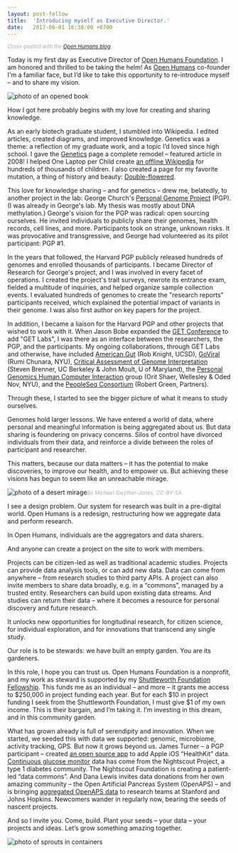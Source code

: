 ```yaml
---
layout: post-fellow
title:  'Introducing myself as Executive Director.'
date:   2017-06-01 16:30:00 +0700
---
```


<span style="color:#aaa"><small>_Cross-posted with the
[Open Humans blog](https://blog.openhumans.org/)._</small></span>

Today is my first day as Executive Director of [Open Humans Foundation](http://openhumansfoundation.org/).
I am honored and thrilled to be taking the helm! As [Open Humans](https://www.openhumons.org)
co-founder I'm a familiar face, but I’d like to take this opportunity to
re-introduce myself &ndash; and to share my vision.

![photo of an opened book]({{site.baseurl}}/images/book-jazmin-quaynor-crop.jpg)

How I got here probably begins with my love for creating and sharing knowledge.

As an early biotech graduate student, I stumbled into Wikipedia. I edited
articles, created diagrams, and improved knowledge. Genetics was a theme: a
reflection of my graduate work, and a topic I’d loved since high school. I gave
the [Genetics](https://en.wikipedia.org/wiki/Genetics)
page a complete remodel – featured article in 2008! I helped One Laptop per
Child create [an offline Wikipedia](https://www.youtube.com/watch?v=1XPnH_rF9ks)
for hundreds of thousands of children. I also created a page for my favorite
mutation, a thing of history and beauty:
[Double-flowered](https://en.wikipedia.org/wiki/Double-flowered).

This love for knowledge sharing – and for genetics – drew me, belatedly, to
another project in the lab: George Church's
[Personal Genome Project](http://www.personalgenomes.org/) (PGP).
(I was already in George's lab. My thesis was mostly about DNA methylation.)
George's vision for the PGP was radical: open sourcing ourselves. He invited
individuals to publicly share their genomes, health records, cell lines, and
more. Participants took on strange, unknown risks. It was provocative and
transgressive, and George had volunteered as its pilot participant: PGP #1.

In the years that followed, the Harvard PGP publicly released hundreds of
genomes and enrolled thousands of participants. I became Director of Research
for George's project, and I was involved in every facet of operations. I
created the project's trait surveys, rewrote its entrance exam, fielded a
multitude of inquiries, and helped organize sample collection events. I
evaluated hundreds of genomes to create the "research reports" participants
received, which explained the potential impact of variants in their genome.
I was also first author on key papers for the project.

In addition, I became a liaison for the Harvard PGP and other projects that
wished to work with it. When Jason Bobe expanded the
[GET Conference](http://www.getconference.org/) to add "GET Labs", I was
there as an interface between the researchers, the PGP, and
the participants. My ongoing collaborations, through GET Labs and otherwise,
have included [American Gut](http://americangut.org/) (Rob Knight, UCSD),
[GoViral](https://www.goviralstudy.com/) (Rumi Chunara, NYU),
[Critical Assessment of Genome Interpretation](https://genomeinterpretation.org/)
(Steven Brenner, UC Berkeley &amp; John Moult, U of Maryland), the
[Personal Genomics Human Computer Interaction](https://cs.wellesley.edu/~hcilab/pghci.html)
group (Orit Shaer, Wellesley &amp; Oded Nov, NYU), and the
[PeopleSeq Consortium](http://www.genomes2people.org/the-peopleseq-consortium/) (Robert Green, Partners).

Through these, I started to see the bigger picture of what it means to study
ourselves.

Genomes hold larger lessons. We have entered a world of data, where personal
and meaningful information is being aggregated about us. But data sharing is
foundering on privacy concerns. Silos of control have divorced individuals
from their data, and reinforce a divide between the roles of participant and
researcher.

This matters, because our data matters &ndash; it has the potential to make
discoveries, to improve our health, and to empower us. But achieving these
visions has begun to seem like an unreachable mirage.

![photo of a desert mirage]({{site.baseurl}}/images/mirage-michael-gwyther-jones-crop.jpg)<span style="color:#aaa"><small>_By Michael Gwyther-Jones, CC-BY-SA._</small></span>

I see a design problem. Our system for research was built in a pre-digital
world. Open Humans is a redesign, restructuring how we aggregate data and
perform research.

In Open Humans, individuals are the aggregators and data sharers.

And anyone can create a project on the site to work with members.

Projects can be citizen-led as well as traditional academic studies. Projects
can provide data analysis tools, or can add new data. Data can come from
anywhere – from research studies to third party APIs. A project can also
invite members to share data broadly, e.g. in a “commons”, managed by a
trusted entity. Researchers can build upon existing data streams. And studies
can return their data – where it becomes a resource for personal discovery and
future research.

It unlocks new opportunities for longitudinal research, for citizen science,
for individual exploration, and for innovations that transcend any single
study.

Our role is to be stewards: we have built an empty garden. You are its
gardeners.

In this role, I hope you can trust us. Open Humans Foundation is a nonprofit,
and my work as steward is supported by my [Shuttleworth Foundation Fellowship](https://shuttleworthfoundation.org/fellows/madeleine-ball/).
This funds me as an individual – and more – it grants me access to $250,000
in project funding each year. But for each $10 in project funding I seek from
the Shuttleworth Foundation, I must give $1 of my own income. This is their
bargain, and I’m taking it. I’m investing in this dream, and in this community
garden.

What has grown already is full of serendipity and innovation. When we started,
we seeded this with data we supported: genomic, microbiome, activity tracking,
GPS. But now it grows beyond us. James Turner – a PGP participant – created
[an open source app](https://www.openhumans.org/activity/open-humans-healthkit-integration/)
to add Apple iOS “HealthKit” data.
[Continuous glucose monitor](https://www.openhumans.org/activity/nightscout-data-transfer/)
data has come from the Nightscout Project, a type 1 diabetes community. The
Nightscout Foundation is creating a patient-led “data commons”. And Dana Lewis
invites data donations from her own amazing community – the Open Artificial
Pancreas System (OpenAPS) – and is bringing
[aggregated OpenAPS data](https://www.openhumans.org/activity/openaps-data-commons/)
to research teams at Stanford and Johns Hopkins. Newcomers wander in regularly
now, bearing the seeds of nascent projects.

And so I invite you. Come, build. Plant your seeds – your data – your projects
and ideas. Let’s grow something amazing together.

![photo of sprouts in containers]({{site.baseurl}}/images/sprouts-markus-spiske-crop.jpg)
